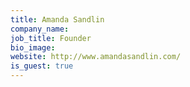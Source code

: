 ```yaml
---
title: Amanda Sandlin
company_name:
job_title: Founder
bio_image:
website: http://www.amandasandlin.com/
is_guest: true
---
```

